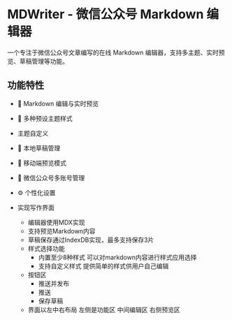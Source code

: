 # MDWriter - 微信公众号 Markdown 编辑器

一个专注于微信公众号文章编写的在线 Markdown 编辑器，支持多主题、实时预览、草稿管理等功能。

## 功能特性

- 📝 Markdown 编辑与实时预览
- 🎨 多种预设主题样式
- 主题自定义
- 💾 本地草稿管理
- 📱 移动端预览模式
- 🔄 微信公众号多账号管理
- ⚙️ 个性化设置



- 实现写作界面 
    - 编辑器使用MDX实现
    - 支持预览Markdown内容
    - 草稿保存通过IndexDB实现，最多支持保存3片
    - 样式选择功能
        - 内置至少8种样式 可以对markdown内容进行样式应用选择
        - 支持自定义样式 提供简单的样式供用户自己编辑
    - 按钮区
        - 推送并发布
        - 推送
        - 保存草稿
    - 界面以左中右布局 左侧是功能区 中间编辑区 右侧预览区
